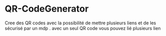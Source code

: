 # QR-CodeGenerator
Cree des QR codes avec la possibilité de mettre plusieurs liens et de les sécurisé par un mdp . avec un seul QR code vous pouvez lié plusieurs lien 

